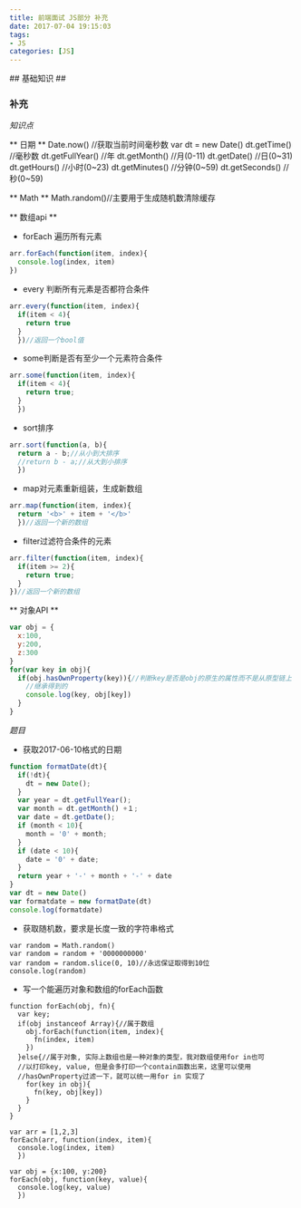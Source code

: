 ```yaml
---
title: 前端面试 JS部分 补充
date: 2017-07-04 19:15:03
tags: 
- JS
categories: [JS]
---
```

<p></p>
<!-- more -->
## 基础知识 ##

### 补充 ###

*知识点*

** 日期 **
Date.now() //获取当前时间毫秒数
var dt = new Date()
dt.getTime() //毫秒数
dt.getFullYear() //年
dt.getMonth() //月(0-11)
dt.getDate() //日(0~31)
dt.getHours() //小时(0~23)
dt.getMinutes() //分钟(0~59)
dt.getSeconds() //秒(0~59)

** Math **
Math.random()//主要用于生成随机数清除缓存

** 数组api ** 
*  forEach 遍历所有元素
```javascript
arr.forEach(function(item, index){
  console.log(index, item)
})
```
*  every 判断所有元素是否都符合条件
```javascript
arr.every(function(item, index){
  if(item < 4){
    return true
  }
  })//返回一个bool值
```
*  some判断是否有至少一个元素符合条件
```javascript
arr.some(function(item, index){
  if(item < 4){
    return true;
  }
  })
```
*  sort排序
```javascript
arr.sort(function(a, b){
  return a - b;//从小到大排序
  //return b - a;//从大到小排序
  })
```
*  map对元素重新组装，生成新数组
```javascript
arr.map(function(item, index){
  return '<b>' + item + '</b>'
  })//返回一个新的数组
```

*  filter过滤符合条件的元素
```javascript
arr.filter(function(item, index){
  if(item >= 2){
    return true;
  }
})//返回一个新的数组
```

** 对象API ** 
```javascript
var obj = {
  x:100,
  y:200,
  z:300
}
for(var key in obj){
  if(obj.hasOwnProperty(key)){//判断key是否是obj的原生的属性而不是从原型链上
    //继承得到的
    console.log(key, obj[key])
  }
}
```


*题目*

*  获取2017-06-10格式的日期
```javascript
function formatDate(dt){
  if(!dt){
    dt = new Date();
  }
  var year = dt.getFullYear();
  var month = dt.getMonth() +１;
  var date = dt.getDate();
  if (month < 10){
    month = '0' + month;
  }
  if (date < 10){
    date = '0' + date; 
  }
  return year + '-' + month + '-' + date
}
var dt = new Date()
var formatdate = new formatDate(dt)
console.log(formatdate)
```

*  获取随机数，要求是长度一致的字符串格式
```
var random = Math.random()
var random = random + '0000000000'
var random = random.slice(0, 10)//永远保证取得到10位
console.log(random)
```

*  写一个能遍历对象和数组的forEach函数
```
function forEach(obj, fn){
  var key;
  if(obj instanceof Array){//属于数组
    obj.forEach(function(item, index){
      fn(index, item)
    })
  }else{//属于对象, 实际上数组也是一种对象的类型，我对数组使用for in也可
  //以打印key, value, 但是会多打印一个contain函数出来，这里可以使用
  //hasOwnProperty过滤一下，就可以统一用for in 实现了
    for(key in obj){
      fn(key, obj[key])
    }
  }
}

var arr = [1,2,3]
forEach(arr, function(index, item){
  console.log(index, item)
  })

var obj = {x:100, y:200}
forEach(obj, function(key, value){
  console.log(key, value)
  })
```

